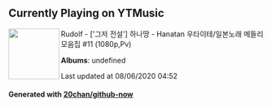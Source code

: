 ## Currently Playing on YTMusic

[<img align="left" width="100" src="https://i.ytimg.com/vi/ZiyVXbTShGI/sddefault.jpg?sqp=-oaymwEWCJADEOEBIAQqCghqEJQEGHgg6AJIWg&rs">](https://music.youtube.com/channel/UCLvH0zUVRjU34t6Ekf8-UeA)

Rudolf - ['그저 전설'] 하나땅 - Hanatan 우타이테/일본노래 메들리 모음집 #11 (1080p,Pv)

**Albums**: undefined

Last updated at 08/06/2020 04:52

#### Generated with [20chan/github-now](https://github.com/20chan/github-now)


<!--
**20chan/20chan** is a ✨ _special_ ✨ repository because its `README.md` (this file) appears on your GitHub profile.

Here are some ideas to get you started:

- 🔭 I’m currently working on ...
- 🌱 I’m currently learning ...
- 👯 I’m looking to collaborate on ...
- 🤔 I’m looking for help with ...
- 💬 Ask me about ...
- 📫 How to reach me: ...
- 😄 Pronouns: ...
- ⚡ Fun fact: ...
-->
